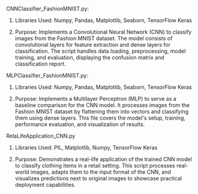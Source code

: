 CNNClassifier_FashionMNIST.py:

1. Libraries Used: Numpy, Pandas, Matplotlib, Seaborn, TensorFlow Keras

2. Purpose: Implements a Convolutional Neural Network (CNN) to classify images from the Fashion MNIST dataset. The model consists of convolutional layers for feature extraction and dense layers for classification. The script handles data loading, preprocessing, model training, and evaluation, displaying the confusion matrix and classification report.

MLPClassifier_FashionMNIST.py:

1. Libraries Used: Numpy, Pandas, Matplotlib, Seaborn, TensorFlow Keras

2. Purpose: Implements a Multilayer Perceptron (MLP) to serve as a baseline comparison for the CNN model. It processes images from the Fashion MNIST dataset by flattening them into vectors and classifying them using dense layers. This file covers the model's setup, training, performance evaluation, and visualization of results.

RelaLifeApplication_CNN.py

1. Libraries Used: PIL, Matplotlib, Numpy, TensorFlow Keras

2. Purpose: Demonstrates a real-life application of the trained CNN model to classify clothing items in a retail setting. This script processes real-world images, adapts them to the input format of the CNN, and visualizes predictions next to original images to showcase practical deployment capabilities.
